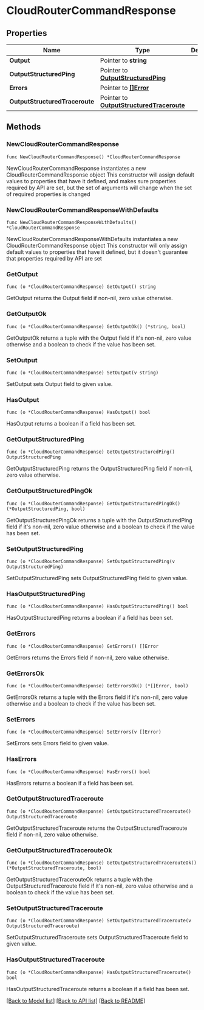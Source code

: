 # CloudRouterCommandResponse

## Properties

Name | Type | Description | Notes
------------ | ------------- | ------------- | -------------
**Output** | Pointer to **string** |  | [optional] 
**OutputStructuredPing** | Pointer to [**OutputStructuredPing**](OutputStructuredPing.md) |  | [optional] 
**Errors** | Pointer to [**[]Error**](Error.md) |  | [optional] 
**OutputStructuredTraceroute** | Pointer to [**OutputStructuredTraceroute**](OutputStructuredTraceroute.md) |  | [optional] 

## Methods

### NewCloudRouterCommandResponse

`func NewCloudRouterCommandResponse() *CloudRouterCommandResponse`

NewCloudRouterCommandResponse instantiates a new CloudRouterCommandResponse object
This constructor will assign default values to properties that have it defined,
and makes sure properties required by API are set, but the set of arguments
will change when the set of required properties is changed

### NewCloudRouterCommandResponseWithDefaults

`func NewCloudRouterCommandResponseWithDefaults() *CloudRouterCommandResponse`

NewCloudRouterCommandResponseWithDefaults instantiates a new CloudRouterCommandResponse object
This constructor will only assign default values to properties that have it defined,
but it doesn't guarantee that properties required by API are set

### GetOutput

`func (o *CloudRouterCommandResponse) GetOutput() string`

GetOutput returns the Output field if non-nil, zero value otherwise.

### GetOutputOk

`func (o *CloudRouterCommandResponse) GetOutputOk() (*string, bool)`

GetOutputOk returns a tuple with the Output field if it's non-nil, zero value otherwise
and a boolean to check if the value has been set.

### SetOutput

`func (o *CloudRouterCommandResponse) SetOutput(v string)`

SetOutput sets Output field to given value.

### HasOutput

`func (o *CloudRouterCommandResponse) HasOutput() bool`

HasOutput returns a boolean if a field has been set.

### GetOutputStructuredPing

`func (o *CloudRouterCommandResponse) GetOutputStructuredPing() OutputStructuredPing`

GetOutputStructuredPing returns the OutputStructuredPing field if non-nil, zero value otherwise.

### GetOutputStructuredPingOk

`func (o *CloudRouterCommandResponse) GetOutputStructuredPingOk() (*OutputStructuredPing, bool)`

GetOutputStructuredPingOk returns a tuple with the OutputStructuredPing field if it's non-nil, zero value otherwise
and a boolean to check if the value has been set.

### SetOutputStructuredPing

`func (o *CloudRouterCommandResponse) SetOutputStructuredPing(v OutputStructuredPing)`

SetOutputStructuredPing sets OutputStructuredPing field to given value.

### HasOutputStructuredPing

`func (o *CloudRouterCommandResponse) HasOutputStructuredPing() bool`

HasOutputStructuredPing returns a boolean if a field has been set.

### GetErrors

`func (o *CloudRouterCommandResponse) GetErrors() []Error`

GetErrors returns the Errors field if non-nil, zero value otherwise.

### GetErrorsOk

`func (o *CloudRouterCommandResponse) GetErrorsOk() (*[]Error, bool)`

GetErrorsOk returns a tuple with the Errors field if it's non-nil, zero value otherwise
and a boolean to check if the value has been set.

### SetErrors

`func (o *CloudRouterCommandResponse) SetErrors(v []Error)`

SetErrors sets Errors field to given value.

### HasErrors

`func (o *CloudRouterCommandResponse) HasErrors() bool`

HasErrors returns a boolean if a field has been set.

### GetOutputStructuredTraceroute

`func (o *CloudRouterCommandResponse) GetOutputStructuredTraceroute() OutputStructuredTraceroute`

GetOutputStructuredTraceroute returns the OutputStructuredTraceroute field if non-nil, zero value otherwise.

### GetOutputStructuredTracerouteOk

`func (o *CloudRouterCommandResponse) GetOutputStructuredTracerouteOk() (*OutputStructuredTraceroute, bool)`

GetOutputStructuredTracerouteOk returns a tuple with the OutputStructuredTraceroute field if it's non-nil, zero value otherwise
and a boolean to check if the value has been set.

### SetOutputStructuredTraceroute

`func (o *CloudRouterCommandResponse) SetOutputStructuredTraceroute(v OutputStructuredTraceroute)`

SetOutputStructuredTraceroute sets OutputStructuredTraceroute field to given value.

### HasOutputStructuredTraceroute

`func (o *CloudRouterCommandResponse) HasOutputStructuredTraceroute() bool`

HasOutputStructuredTraceroute returns a boolean if a field has been set.


[[Back to Model list]](../README.md#documentation-for-models) [[Back to API list]](../README.md#documentation-for-api-endpoints) [[Back to README]](../README.md)


